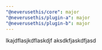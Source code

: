 ```yaml
---
"@neverusethis/core": major
"@neverusethis/plugin-a": major
"@neverusethis/plugin-b": major
---
```


lkajdflasjkdflaskdjf aksdkfjaskdfjasd
